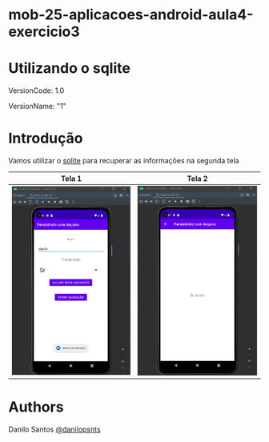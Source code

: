 # mob-25-aplicacoes-android-aula4-exercicio3

# Utilizando o sqlite
VersionCode: 1.0

VersionName: "1"

# Introdução
Vamos utilizar o [sqlite](https://www.sqlite.org/index.html) para recuperar as informações na segunda tela

| Tela 1     | Tela 2     |  
| ------------- | ------------- |
|![Aplicativo 1](img_readme/v1.png)|![Aplicativo 2](img_readme/v1.1.png)|


# Authors

Danilo Santos
[@danilopsnts](https://www.linkedin.com/in/danilopsnts/)